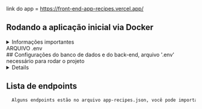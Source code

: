 link do app = https://front-end-app-recipes.vercel.app/

## Rodando a aplicação inicial via Docker

<details>
  <summary>Informações importantes</summary>

- Rode esse comando para baixar a imagem do mongoDB, e já criar os containers do banco de dados, do back-end e do front-end, conectar os containers e iniciar a aplicação num passe de mágica => npm run create-population-db

- Você precisa ter o docker & docker-compose instalado na sua máquina.
- OBS: No arquivo .env do back-end esta o email e senha para logar no admin do site, você pode alterar se quiser.
- OBS: Os outros usuários que se cadastrarem no site não terão acesso ao admin e 
algumas funcionalidades do site, como a criação de novos produtos, por exemplo, serão apenas usuários clientes.

</details>


<summary>ARQUIVO .env</summary>
## Configurações do banco de dados e do back-end, arquivo '.env' necessário para rodar o projeto

<details>
- Esse email e senha são para logar no admin do site, você pode alterar se quiser.
- ADMIN_EMAIL="pupy@gmail.com"
- ADMIN_PASSWORD="pupy123456"

- Essa palavra secreta é para gerar o token de autenticação, você pode alterar se quiser também.
- JWT_SECRET="secret"

- Porta do back-end, você pode alterar se quiser.
- PORT=3001

- Url do banco de dados, se quiser usar o banco de dados local, basta alterar a url para => mongodb://localhost:27017/recipes-app
MONGO_DB_URL="mongodb+srv://"nome-aqui":"sua-senha-aqui"@cluster0.vu5bq4e.mongodb.net/"

- ARQUIVO .env
- ADMIN_EMAIL="pupy@gmail.com"
- ADMIN_PASSWORD="pupy123456"
- JWT_SECRET="secret"
- PORT=3001
- MONGO_DB_URL="mongodb://localhost:27017/recipes-app" OU "mongodb+srv://<nome-aqui>:<sua-senha-aqui>@cluster0..."
</details>

## Lista de endpoints
```bash
  Alguns endpoints estão no arquivo app-recipes.json, você pode importar esse arquivo no insomnia ou postman ou thunder-client, para testar os endpoints.
```

